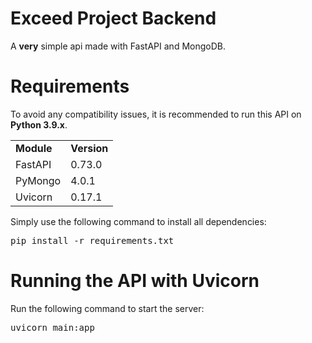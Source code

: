 <h1>Exceed Project Backend</h1>
    A <b>very</b> simple api made with FastAPI and MongoDB.
<h1>Requirements</h1>
    To avoid any compatibility issues, it is recommended to run this API on <b>Python 3.9.x</b>.
    <table>
        <tr>
            <td><b>Module</b></td>
            <td><b>Version</b></td>
        </tr>
        <tr>
            <td>FastAPI</td>
            <td>0.73.0</td>
        </tr>
        <tr>
            <td>PyMongo</td>
            <td>4.0.1</td>
        </tr>
        <tr>
            <td>Uvicorn</td>
            <td>0.17.1</td>
        </tr>
    </table>

Simply use the following command to install all dependencies:
<pre>
pip install -r requirements.txt
</pre>
<h1>Running the API with Uvicorn</h1>
Run the following command to start the server:
<pre>
uvicorn main:app
</pre>